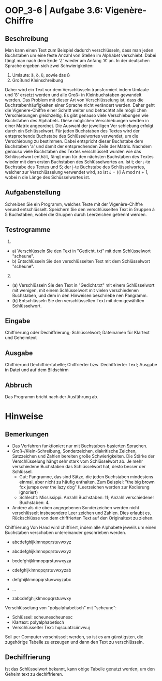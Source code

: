 # OOP_3-6 | Aufgabe 3.6: Vigenère-Chiffre

## Beschreibung
Man kann einen Text zum Beispiel dadurch verschlüsseln, dass man jeden Buchstaben um eine feste
Anzahl von Stellen im Alphabet verschiebt. Dabei fängt man nach dem Ende 'Z' wieder am Anfang
'A' an. In der deutschen Sprache ergeben sich zwei Schwierigkeiten:
1. Umlaute: ä, ö, ü, sowie das ß
2. Großund Kleinschreibung

Daher wird ein Text vor dem Verschlüsseln transformiert indem Umlaute und 'ß' ersetzt werden
und alle Groß- in Kleinbuchstaben gewandelt werden.
Das Problem mit dieser Art von Verschlüsselung ist, dass die Buchstabenhäufigkeiten einer Sprache
nicht verändert werden. Daher geht die Vigenère-Chiffre einer Schritt weiter und betrachtet alle mögli
chen Verschiebungen gleichzeitig. Es gibt genauso viele Verschiebungen wie Buchstaben des Alphabets.
Diese möglichen Verschiebungen werden in einer Matrix angeordnet. Die Auswahl der jeweiligen Ver
schiebung erfolgt durch ein Schlüsselwort. Für jeden Buchstaben des Textes wird der entsprechende
Buchstabe des Schlüsselwortes verwendet, um die Verschiebung zu bestimmen. Dabei entspricht dieser
Buchstabe dem Buchstaben 'a' und damit der entsprechenden Zeile der Matrix. Nachdem genauso
viele Buchstaben des Textes verschlüsselt wurden wie das Schlüsselwort enthält, fängt man für den
nächsten Buchstaben des Textes wieder mit dem ersten Buchstaben des Schlüsselwortes an. Ist t; der
¡-te Buchstabe des Textes und S; der j-te Buchstabe des Schlüsselwortes, welcher zur Verschlüsselung
verwendet wird, so ist J = ((i A mod n) + 1, wobei n die Länge des Schüsselwortes ist.

## Aufgabenstellung

Schreiben Sie ein Programm, welches Texte mit der Vigenère-Chiffre verund entschlüsselt. Speichern
Sie den verschlüsselten Text in Gruppen à 5 Buchstaben, wobei die Gruppen durch Leerzeichen getrennt
werden.

## Testrogramme

1. 
  - a) Verschlüsseln Sie den Text in "Gedicht. txt" mit dem Schlüsselwort "scheune".
  - b) Entschlüsseln Sie den verschlüsselten Text mit dem Schlüsselwort "scheune".
2. 
  - (a) Verschlüsseln Sie den Text in "Gedicht.txt" mit einem Schlüsselwort mit wenigen, mit einem
Schlüsselwort mit vielen verschiedenen Buchstaben, und dem in den Hinweisen beschriebe
nen Pangramm.
  - (b) Entschlüsseln Sie den verschlüsselten Text mit dem gewählten Schlüsselwort.

## Eingabe

Chiffrierung oder Dechiffrierung; Schlüsselwort; Dateinamen für Klartext und Geheimtext

## Ausgabe

Chiffrierund Dechiffriertabelle; Chiffrierter bzw. Dechiffrierter Text; Ausgabe in Datei und auf
dem Bildschirm

## Abbruch

Das Programm bricht nach der Ausführung ab.

# Hinweise
## Bemerkungen
- Das Verfahren funktioniert nur mit Buchstaben-basierten Sprachen.
- Groß-/Klein-Schreibung, Sonderzeichen, diakritische Zeichen, Satzzeichen und Zahlen bereiten
große Schwierigkeiten.
Die Stärke der Verschlüsselung hängt sehr stark vom Schlüsselwort ab. Je mehr verschiedene
Buchstaben das Schlüsselwort hat, desto besser der Schlüssel.
  - Gut: Pangramne, das sind Sätze, die jeden Buchstaben mindestens einmal, aber nicht zu
häufig enthalten. Zum Beispiel: "the big brown fox jumps over the lazy dog" (Leerzeichen
werden zur Kodierung ignoriert)
  - Schlecht: Mississippi. Anzahl Buchstaben: 11; Anzahl verschiedener Buchstaben: 4.
- Andere als die oben angegebenen Sonderzeichen werden nicht verschlüsselt insbesondere Leer
zeichen und Zahlen. Dies erlaubt es, Rückschlüsse von dem chiffrierten Text auf den Originaltext
zu ziehen.

Chiffrierung Von Hand wird chiffriert, indem alle Alphabete jeweils um einen Buchstaben verschoben untereinander geschrieben werden.

- abcdefghijklmnopqrstuvwxyz

- abcdefghijklmnopqrstuvwxyz
- bcdefghijklmnopqrstuvwxyza
- cdefghijklmnopqrstuvwxyzab
- defghijklmnopqrstuvwxyzabc
- ...
- zabcdefghijklmnopqrstuvwxy

Verschlüsselung von "polyalphabetisch" mit "scheune":

- Schlüssel:              scheunescheunesc
- Klartext:               polyalphabetisch
- Verschlüsselter Text:   hqscuatzciinvwuj

Soll per Computer verschüsselt werden, so ist es am günstigsten, die zugehörige Tabelle zu erzeugen
und dann den Text zu verschlüsseln.

## Dechiffrierung 
Ist das Schlüsselwort bekannt, kann obige Tabelle genutzt werden, um den Geheim
text zu dechiffrieren.

